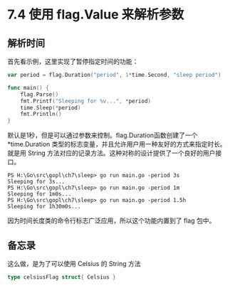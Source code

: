# 7.4 使用 flag.Value 来解析参数

## 解析时间
首先看示例，这里实现了暂停指定时间的功能：
```go
var period = flag.Duration("period", 1*time.Second, "sleep period")

func main() {
	flag.Parse()
	fmt.Printf("Sleeping for %v...", *period)
	time.Sleep(*period)
	fmt.Println()
}
```
默认是1秒，但是可以通过参数来控制。flag.Duration函数创建了一个 \*time.Duration 类型的标志变量，并且允许用户用一种友好的方式来指定时长。就是用 String 方法对应的记录方法。这种对称的设计提供了一个良好的用户接口。
```
PS H:\Go\src\gopl\ch7\sleep> go run main.go -period 3s
Sleeping for 3s...
PS H:\Go\src\gopl\ch7\sleep> go run main.go -period 1m
Sleeping for 1m0s...
PS H:\Go\src\gopl\ch7\sleep> go run main.go -period 1.5h
Sleeping for 1h30m0s...
```
因为时间长度类的命令行标志广泛应用，所以这个功能内置到了 flag 包中。


## 备忘录
这么做，是为了可以使用 Celsius 的 String 方法
```go
type celsiusFlag struct{ Celsius }
```